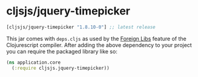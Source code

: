 # cljsjs/jquery-timepicker

[](dependency)
```clojure
[cljsjs/jquery-timepicker "1.8.10-0"] ;; latest release
```
[](/dependency)

This jar comes with `deps.cljs` as used by the [Foreign Libs][flibs] feature
of the Clojurescript compiler. After adding the above dependency to your project
you can require the packaged library like so:

```clojure
(ns application.core
  (:require cljsjs.jquery-timepicker))
```

[flibs]: https://github.com/clojure/clojurescript/wiki/Packaging-Foreign-Dependencies

